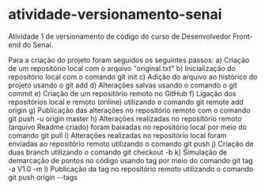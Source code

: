 # atividade-versionamento-senai
Atividade 1 de versionamento de código do curso de Desenvolvedor Front-end do Senai.

Para a criação do projeto foram seguidos os seguintes passos:
a) Criação de um repositório local com o arquivo "original.txt"
b) Inicialização do repositório local com o comando git init
c) Adição do arquivo ao histórico do projeto usando o git add
d) Alterações salvas usando o comando o git commit 
e) Criação de um repositório remoto no GitHub
f) Ligação dos repositórios local e remoto (online) utilizando o comando git remote add origin 
g) Publicação das alterações no repositório remoto com o comando git push -u origin master
h) Alterações realizadas no repositório remoto (arquivo Readme criado) foram baixadas no repositório local por meio do comando git pull
i) Alterações realizadas no repositório local foram enviadas ao repositório remoto utilizando o comando git push 
j) Criação de duas branch utilizando o comando git checkout -b
k) Simulação de demarcação de pontos no código usando tag por meio do comando git tag -a V1.0 -m
l) Publicação da tag no repositório remoto utilizando o comando git push origin --tags

